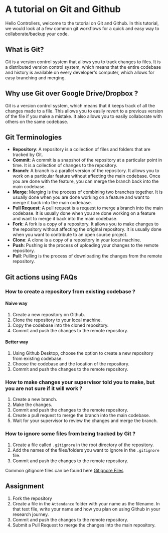 # A tutorial on Git and Github
Hello Controllers, welcome to the tutorial on Git and Github. In this tutorial, we would look 
at a few common git workflows for a quick and easy way to collaborate/backup your code. 

## What is Git?
Git is a version control system that allows you to track changes to files. It is a distributed
version control system, which means that the entire codebase and history is available on every
developer's computer, which allows for easy branching and merging.

## Why use Git over Google Drive/Dropbox ?
Git is a version control system, which means that it keeps track of all the changes made to a file.
This allows you to easily revert to a previous version of the file if you make a mistake. It also
allows you to easily collaborate with others on the same codebase.

## Git Terminologies
- **Repository**: A repository is a collection of files and folders that are tracked by Git.
- **Commit**: A commit is a snapshot of the repository at a particular point in time. It is a 
  collection of changes to the repository.
- **Branch**: A branch is a parallel version of the repository. It allows you to work on a
    particular feature without affecting the main codebase. Once you are done with the feature,
    you can merge the branch back into the main codebase.
- **Merge**: Merging is the process of combining two branches together. It is usually done when
    you are done working on a feature and want to merge it back into the main codebase.
- **Pull Request**: A pull request is a request to merge a branch into the main codebase. It is
    usually done when you are done working on a feature and want to merge it back into the main
    codebase.
- **Fork**: A fork is a copy of a repository. It allows you to make changes to the repository
    without affecting the original repository. It is usually done when you want to contribute to
    an open source project.
- **Clone**: A clone is a copy of a repository in your local machine.
- **Push**: Pushing is the process of uploading your changes to the remote repository.
- **Pull**: Pulling is the process of downloading the changes from the remote repository.


## Git actions using FAQs
### How to create a repository from existing codebase ? 
#### Naive way
1. Create a new repository on Github.
2. Clone the repository to your local machine.
3. Copy the codebase into the cloned repository.
4. Commit and push the changes to the remote repository.
#### Better way 
1. Using Github Desktop, choose the option to create a new repository from existing codebase. 
2. Choose the codebase and the location of the repository.
3. Commit and push the changes to the remote repository.

### How to make changes your supervisor told you to make, but you are not sure if it will work ?
1. Create a new branch.
2. Make the changes.
3. Commit and push the changes to the remote repository.
4. Create a pull request to merge the branch into the main codebase.
5. Wait for your supervisor to review the changes and merge the branch.

### How to ignore some files from being tracked by Git ?
1. Create a file called `.gitignore` in the root directory of the repository.
2. Add the names of the files/folders you want to ignore in the `.gitignore` file.
3. Commit and push the changes to the remote repository.

Common gitignore files can be found here [Gitignore Files](https://github.com/github/gitignore/tree/main)


<!-- ### How to revert to a previous version of the codebase ?
1. Find the commit hash of the commit you want to revert to.
2. Run the command `git reset --hard <commit hash>`.
3. Run the command `git push --force`. -->










## Assignment


1. Fork the repository
2. Create a file in the `Attendance` folder with your name as the filename. In that text file, write your name and how you plan on using Github in your research journey.
3. Commit and push the changes to the remote repository.
4. Submit a Pull Request to merge the changes into the main repository.









## 



